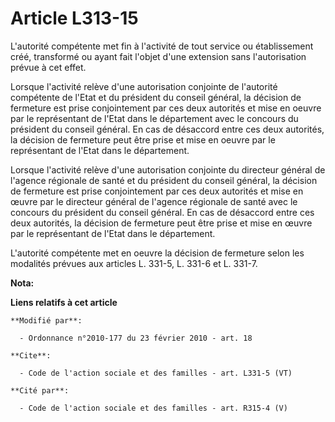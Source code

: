 # Article L313-15

L'autorité compétente met fin à l'activité de tout service ou établissement créé, transformé ou ayant fait l'objet d'une
extension sans l'autorisation prévue à cet effet. 

Lorsque l'activité relève d'une autorisation conjointe de l'autorité compétente de l'Etat et du président du conseil général,
la décision de fermeture est prise conjointement par ces deux autorités et mise en oeuvre par le représentant de l'Etat dans
le département avec le concours du président du conseil général. En cas de désaccord entre ces deux autorités, la décision de
fermeture peut être prise et mise en oeuvre par le représentant de l'Etat dans le département. 

Lorsque l'activité relève d'une autorisation conjointe du directeur général de l'agence régionale de santé et du président du
conseil général, la décision de fermeture est prise conjointement par ces deux autorités et mise en œuvre par le directeur
général de l'agence régionale de santé avec le concours du président du conseil général. En cas de désaccord entre ces deux
autorités, la décision de fermeture peut être prise et mise en œuvre par le représentant de l'Etat dans le département. 

L'autorité compétente met en oeuvre la décision de fermeture selon les modalités prévues aux articles L. 331-5, L. 331-6 et
L. 331-7.

**Nota:**



**Liens relatifs à cet article**

	**Modifié par**:

	  - Ordonnance n°2010-177 du 23 février 2010 - art. 18

	**Cite**:

	  - Code de l'action sociale et des familles - art. L331-5 (VT)

	**Cité par**:

	  - Code de l'action sociale et des familles - art. R315-4 (V)
